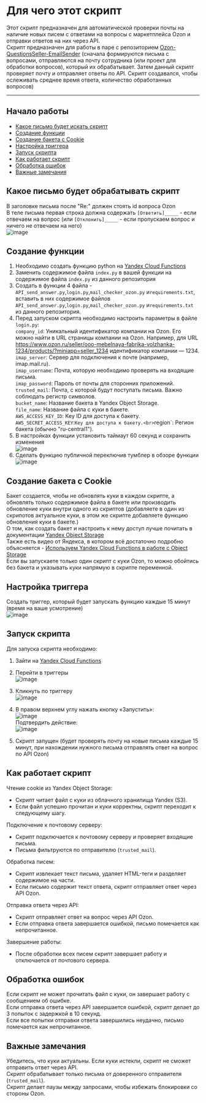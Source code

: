 # Для чего этот скрипт

Этот скрипт предназначен для автоматической проверки почты на наличие новых писем с ответами на вопросы с маркетплейса Ozon и отправки ответов на них через API. <br>
Скрипт предназначен для работы в паре с репозиторием [Ozon-QuestionsSeller-EmailSender](https://github.com/EstebanQW/Ozon-QuestionsSeller-EmailSender) (сначала формируются письма с вопросами, отправляются на почту сотрудника (или проект для обработки вопросов), который их обрабатывает. Затем данный скрипт проверяет почту и отправляет ответы по API. Скрипт создавался, чтобы ослеживать среднее время ответа, количество обработанных вопросов)

______

## Начало работы

* [Какое письмо будет искать скрипт](#какое-письмо-будет-обрабатывать-скрипт)  
* [Создание функции](#создание-функции)  
* [Создание бакета с Cookie](#создание-бакета-с-cookie)  
* [Настройка триггера](#настройка-триггера)  
* [Запуск скрипта](#запуск-скрипта)  
* [Как работает скрипт](#как-работает-скрипт)  
* [Обработка ошибок](#обработка-ошибок)  
* [Важные замечания](#важные-замечания)  

## Какое письмо будет обрабатывать скрипт

В заголовке письма после "Re:" должен стоять id вопроса Ozon<br>
В теле письма первая строка должна содержать `[Ответить]_____` - если отвечаем на вопрос (или `[Отклонить]_____` -  если пропускаем вопрос и ничего не отвечаем на него)<br>
![image](https://github.com/user-attachments/assets/462827ce-f94b-4923-82b6-cfe9db10fbcb)



## Создание функции

1. Необходимо создать функцию python на [Yandex Cloud Functions](https://console.yandex.cloud/folders) <br>
2. Заменить содержимое файла `index.py` в вашей функции на содержимое файла `index.py` из данного репозитория<br>
3. Создать в функции 4 файла - `API_send_answer.py`,`login.py`,`mail_checker_ozon.py` и`requirements.txt`, вставить в них содержимое файлов `API_send_answer.py`,`login.py`,`mail_checker_ozon.py` и`requirements.txt` из данного репозитория.<br>
5. Перед запуском скрипта необходимо настроить параметры в файле `login.py`:<br>
`company_id`: Уникальный идентификатор компании на Ozon. Его можно найти в URL страницы компании на Ozon. Например, для URL https://www.ozon.ru/seller/ooo-mebelnaya-fabrika-volzhanka-1234/products/?miniapp=seller_1234 идентификатор компании — 1234.<br>
`imap_server`: Сервер для подключения к почте (например, imap.mail.ru).<br>
`imap_username`: Почта, которую необходимо проверять на входящие письма.<br>
`imap_password`: Пароль от почты для сторонних приложений.<br>
`trusted_mail`: Почта, с которой будут поступать письма. Важно соблюдать регистр символов.<br>
`bucket_name`: Название бакета в Yandex Object Storage.<br>
`file_name`: Название файла с куки в бакете.<br>
`AWS_ACCESS_KEY_ID`: Key ID для доступа к бакету.<br>
`AWS_SECRET_ACCESS_KEY`:` Key для доступа к бакету.<br>
`region`: Регион бакета (обычно "ru-central1").
6. В настройках функции установить таймаут 60 секунд и сохранить изменения<br>
![image](https://github.com/user-attachments/assets/7b72ff96-543e-4886-9ad9-751239dee50f) 
7. Сделать функцию публичной переключив тумблер в обзоре функции<br>
![image](https://github.com/user-attachments/assets/251ebed7-2ee7-4a82-87cb-db9e51597b18)


## Создание бакета с Cookie 

Бакет создается, чтобы не обновлять куки в каждом скрипте, а обновлять только содержимое файла в бакете или производить обновление куки внутри одного из скриптов (добавляете в один из скрипотов актуальное куки, в этом же скрипте добавляете функцию обновления куки в бакете.)<br>
О том, как создать бакет и настроить к нему доступ лучше почитать в документации [Yandex Object Storage](https://yandex.cloud/ru/docs/storage/operations/buckets/create)<br>
Также есть видео от Яндекса, в котором всё достаточно подробно объясняется - [Используем Yandex Cloud Functions в работе с Object Storage](https://www.youtube.com/watch?v=_d-EPZ-X_Qo&ab_channel=YandexCloud)<br>
Если вы запускаете только один скрипт с куки Ozon, то можно обойтись без бакета и указывать куки напрямую в скрипте переменной.


## Настройка триггера

Создать триггер, который будет запускать функцию каждые 15 минут (время на ваше усмотрение)<br>
![image](https://github.com/user-attachments/assets/84fcbbf3-58c6-4e24-9e97-7a6b8b90fa14)


## Запуск скрипта

Для запуска скрипта необходимо:
1.	Зайти на [Yandex Cloud Functions](https://console.yandex.cloud/folders) 
2.	Перейти в триггеры <br>
![image](https://github.com/user-attachments/assets/c133a1b2-3391-412f-ad8c-d323d5c13b1f)

3.	Кликнуть по триггеру <br>
![image](https://github.com/user-attachments/assets/022810c2-777f-4802-8244-7c61007b2f22)

4.	В правом верхнем углу нажать кнопку «Запустить»: <br>
![image](https://github.com/user-attachments/assets/96b367a9-c0ab-48a2-950a-5b31ea64a328) <br>
Подтвердить действие: <br>
![image](https://github.com/user-attachments/assets/96f6b7ff-4808-4a87-afa2-d34546aa0464)
5.	Скрипт запущен (будет проверять почту на новые письма каждые 15 минут, при нахождении нужного письма отправлять ответ на вопрос по API Ozon)


## Как работает скрипт
Чтение cookie из Yandex Object Storage:
* Скрипт читает файл с куки из облачного хранилища Yandex (S3).
* Если файл успешно прочитан и куки корректны, скрипт переходит к следующему шагу.

Подключение к почтовому серверу:
* Скрипт подключается к почтовому серверу и проверяет входящие письма.
* Письма фильтруются по отправителю (`trusted_mail`).

Обработка писем:
* Скрипт извлекает текст письма, удаляет HTML-теги и разделяет содержимое на части.
* Если письмо содержит текст ответа, скрипт отправляет ответ через API Ozon.

Отправка ответа через API:
* Скрипт отправляет ответ на вопрос через API Ozon.
* Если отправка ответа завершается ошибкой, письмо помечается как непрочитанное.

Завершение работы:
* После обработки всех писем скрипт завершает работу и отключается от почтового сервера.

## Обработка ошибок
Если скрипт не может прочитать файл с куки, он завершает работу с сообщением об ошибке.<br>
Если отправка ответа через API завершается ошибкой, скрипт делает до 3 попыток с задержкой в 10 секунд.<br>
Если все попытки отправки ответа завершились неудачно, письмо помечается как непрочитанное.<br>

## Важные замечания
Убедитесь, что куки актуальны. Если куки истекли, скрипт не сможет отправить ответ через API.<br>
Скрипт обрабатывает только письма от доверенного отправителя (`trusted_mail`).<br>
Скрипт делает паузы между запросами, чтобы избежать блокировки со стороны Ozon.

